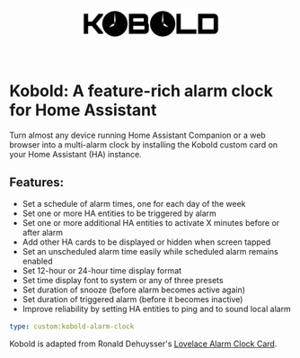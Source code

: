 <br><br>
<div align="center">
    <img src="./assets/kobold-logo.svg" alt="Kobolt Logo" width="50%" align="center" />
</div>
<br><br>

# Kobold: A feature-rich alarm clock for Home Assistant

Turn almost any device running Home Assistant Companion or a web browser into a multi-alarm clock by installing the Kobold custom card on your Home Assistant (HA) instance.

## Features:

- Set a schedule of alarm times, one for each day of the week
- Set one or more HA entities to be triggered by alarm
- Set one or more additional HA entities to activate X minutes before or after alarm
- Add other HA cards to be displayed or hidden when screen tapped
- Set an unscheduled alarm time easily while scheduled alarm remains enabled
- Set 12-hour or 24-hour time display format
- Set time display font to system or any of three presets
- Set duration of snooze (before alarm becomes active again)
- Set duration of triggered alarm (before it becomes inactive)
- Improve reliability by setting HA entities to ping and to sound local alarm

```yaml
type: custom:kobold-alarm-clock
```

Kobold is adapted from Ronald Dehuysser's [Lovelace Alarm Clock Card](https://github.com/rdehuyss/homeassistant-lovelace-alarm-clock-card).